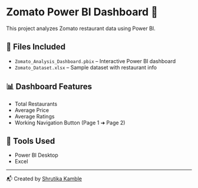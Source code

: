 # Zomato Power BI Dashboard 🚀

This project analyzes Zomato restaurant data using Power BI.

## 📁 Files Included
- `Zomato_Analysis_Dashboard.pbix` – Interactive Power BI dashboard
- `Zomato_Dataset.xlsx` – Sample dataset with restaurant info

## 📊 Dashboard Features
- Total Restaurants
- Average Price
- Average Ratings
- Working Navigation Button (Page 1 ➜ Page 2)

## 📌 Tools Used
- Power BI Desktop
- Excel

---

📬 Created by [Shrutika Kamble](https://www.linkedin.com/in/shrutikakamble)  
